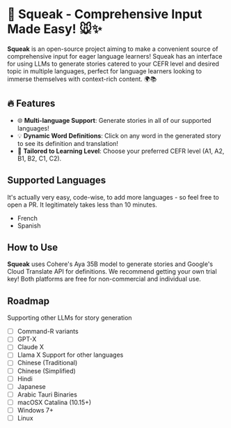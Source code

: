 # 🎉 Squeak - Comprehensive Input Made Easy! 🐭✨

**Squeak** is an open-source project aiming to make a convenient source of comprehensive input for eager language learners! Squeak has an interface for using LLMs to generate stories catered to your CEFR level and desired topic in multiple languages, perfect for language learners looking to immerse themselves with context-rich content. 🌍📚

## 🔥 Features

- 🌐 **Multi-language Support**: Generate stories in all of our supported languages!
- 💡 **Dynamic Word Definitions**: Click on any word in the generated story to see its definition and translation!
- 🎯 **Tailored to Learning Level**: Choose your preferred CEFR level (A1, A2, B1, B2, C1, C2).

## Supported Languages
It's actually very easy, code-wise, to add more languages - so feel free to open a PR. It legitimately takes less than 10 minutes.
- French
- Spanish

## How to Use
**Squeak** uses Cohere's Aya 35B model to generate stories and Google's Cloud Translate API for definitions. We recommend getting your own trial key! Both platforms are free for non-commercial and individual use.

## Roadmap
Supporting other LLMs for story generation
- [ ] Command-R variants
- [ ] GPT-X
- [ ] Claude X
- [ ] Llama X
Support for other languages
- [ ] Chinese (Traditional)
- [ ] Chinese (Simplified)
- [ ] Hindi
- [ ] Japanese
- [ ] Arabic
Tauri Binaries
- [ ] macOSX Catalina (10.15+)
- [ ] Windows 7+
- [ ] Linux